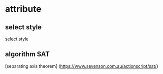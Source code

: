 # attribute

## select style

[select style](https://stackhowto.com/how-to-style-select-option-dropdown-with-only-css/)

## algorithm SAT

[separating axis theorem] (<https://www.sevenson.com.au/actionscript/sat/>)
